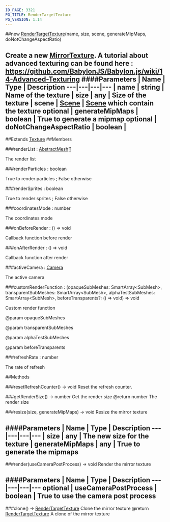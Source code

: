 ```yaml
---
ID_PAGE: 3321
PG_TITLE: RenderTargetTexture
PG_VERSION: 1.14
---
```

##new [RenderTargetTexture](page.php?p=3321)(name, size, scene, generateMipMaps, doNotChangeAspectRatio)

Create a new [MirrorTexture](page.php?p=3322).
A tutorial about advanced texturing can be found here : https://github.com/BabylonJS/Babylon.js/wiki/14-Advanced-Texturing
####Parameters
 | Name | Type | Description
---|---|---|---
 | name | string | Name of the texture
 | size | any | Size of the texture
 | scene | [Scene](page.php?p=3274) | [Scene](page.php?p=3274) which contain the texture
optional | generateMipMaps | boolean | True to generate a mipmap
optional | doNotChangeAspectRatio | boolean | 
---

##Extends [Texture](page.php?p=3319)
##Members

###renderList : [AbstractMesh](page.php?p=3269)[]


The render list

###renderParticles : boolean


True to render particles ; False otherwise

###renderSprites : boolean


True to render sprites ; False otherwise

###coordinatesMode : number


The coordinates mode

###onBeforeRender : () =&gt; void


Callback function before render

###onAfterRender : () =&gt; void


Callback function after render

###activeCamera : [Camera](page.php?p=3249)


The active camera

###customRenderFunction : (opaqueSubMeshes: SmartArray&lt;SubMesh&gt;, transparentSubMeshes: SmartArray&lt;SubMesh&gt;, alphaTestSubMeshes: SmartArray&lt;SubMesh&gt;, beforeTransparents?: () =&gt; void) =&gt; void


Custom render function

@param opaqueSubMeshes

@param transparentSubMeshes

@param alphaTestSubMeshes

@param beforeTransparents

###refreshRate : number


The rate of refresh



##Methods

###resetRefreshCounter() &rarr; void
Reset the refresh counter.


###getRenderSize() &rarr; number
Get the render size
@return number The render size


###resize(size, generateMipMaps) &rarr; void
Resize the mirror texture

####Parameters
 | Name | Type | Description
---|---|---|---
 | size | any | The new size for the texture
 | generateMipMaps | any | True to generate the mipmaps
---

###render(useCameraPostProcess) &rarr; void
Render the mirror texture

####Parameters
 | Name | Type | Description
---|---|---|---
optional | useCameraPostProcess | boolean | True to use the camera post process
---

###clone() &rarr; [RenderTargetTexture](page.php?p=3321)
Clone the mirror texture
@return [RenderTargetTexture](page.php?p=3321) A clone of the mirror texture

